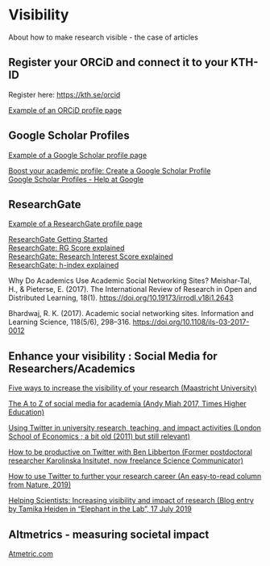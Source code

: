 # Visibility
 About how to make research visible - the case of articles

## Register your ORCiD and connect it to your KTH-ID

Register here: https://kth.se/orcid

[Example of an ORCiD profile page](https://orcid.org/0000-0002-4858-8056)      

## Google Scholar Profiles

[Example of a Google Scholar profile page](https://scholar.google.com/citations?user=s8NSQyMAAAAJ&hl=en&oi=ao)     

[Boost your academic profile: Create a Google Scholar Profile](https://libguides.reading.ac.uk/boost/google-scholar-profile)      
[Google Scholar Profiles - Help at Google](https://scholar.google.com/intl/en/scholar/citations.html#overview)     


## ResearchGate

[Example of a ResearchGate profile page](https://www.researchgate.net/profile/Wouter-Wijngaart)       

[ResearchGate Getting Started](https://explore.researchgate.net/display/support/Getting+started)     
[ResearchGate: RG Score explained](https://explore.researchgate.net/display/support/RG+Score)     
[ResearchGate: Research Interest Score explained](https://explore.researchgate.net/display/support/Research+Interest)     
[ResearchGate: h-index explained](https://explore.researchgate.net/display/support/h-index)     

Why Do Academics Use Academic Social Networking Sites?  Meishar-Tal, H., & Pieterse, E. (2017). The International Review of Research in Open and Distributed Learning, 18(1). https://doi.org/10.19173/irrodl.v18i1.2643

Bhardwaj, R. K. (2017). Academic social networking sites. Information and Learning Science, 118(5/6), 298–316. https://doi.org/10.1108/ils-03-2017-0012

## Enhance your visibility : Social Media for Researchers/Academics

[Five ways to increase the visibility of your research  (Maastricht University)](https://library.maastrichtuniversity.nl/five-ways-increase-visibility-research/)     

[The A to Z of social media for academia  (Andy Miah 2017, Times Higher Education)](https://www.timeshighereducation.com/a-z-social-media)     

[Using Twitter in university research, teaching, and impact activities (London School of Economics ; a bit old (2011) but still relevant)](https://blogs.lse.ac.uk/impactofsocialsciences/files/2011/11/Published-Twitter_Guide_Sept_2011.pdf)     

[How to be productive on Twitter with Ben Libberton (Former postdoctoral researcher Karolinska Insitutet, now freelance Science Communicator)](https://www.youtube.com/watch?v=uyJvUvguQck)     

[How to use Twitter to further your research career  (An easy-to-read column from Nature, 2019)](https://www.nature.com/articles/d41586-019-00535-w)     

[Helping Scientists: Increasing visibility and impact of research  (Blog entry by Tamika Heiden in “Elephant in the Lab”, 17 July 2019](https://elephantinthelab.org/helping-scientists-increasing-visibility-and-impact-of-research/)     

 
##  Altmetrics - measuring societal impact

[Atmetric.com](https://www.altmetric.com/)     

